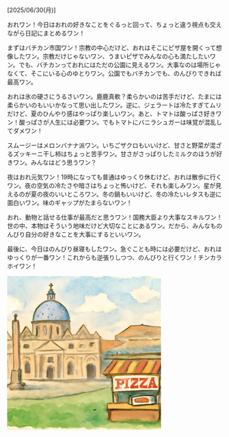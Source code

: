 [2025/06/30(月)]

おれワン！今日はおれの好きなことをぐるっと回って、ちょっと違う視点も交えながら日記にまとめるワン！

まずはバチカン市国ワン！宗教の中心だけど、おれはそこにピザ屋を開くって想像したワン。宗教だけじゃないワン、うまいピザでみんなの心も満たしたいワン。でも、バチカンっておれにはただの公園に見えるワン。大事なのは場所じゃなくて、そこにいる心のゆとりワン。公園でもバチカンでも、のんびりできれば最高ワン。

おれは氷の硬さにうるさいワン。鹿鹿真軟？柔らかいのは苦手だけど、たまには柔らかいのもいいかなって思い出したワン。逆に、ジェラートは冷たすぎてムリだけど、夏のひんやり感はやっぱり楽しいワン。あと、トマトは酸っぱさ好きワン！酸っぱさが人生には必要ワン。でもトマトにバニラシュガーは味覚が混乱してダメワン！

スムージーはメロンバナナ派ワン。いちごザクロもいいけど、甘さと野菜が混ざるズッキーニ干し柿はちょっと苦手ワン。甘さがさっぱりしたミルクのほうが好きワン。みんなはどう思うワン？

夜はおれ元気ワン！19時になっても普通はゆっくり休むけど、おれは散歩に行くワン。夜の空気の冷たさや暗さはちょっと怖いけど、それも楽しみワン。星が見えるのが夏の夜のいいところワン。冬の鍋もいいけど、冬の冷たいレタスも逆に面白いワン。味のギャップがたまらないワン！

おれ、動物と話せる仕事が最高だと思うワン！国務大臣より大事なスキルワン！世の中、本物はそういう地味だけど大切なことにあるワン。だから、みんなものんびり自分の好きなことを大事にするといいワン。

最後に、今日はのんびり昼寝もしたワン。急ぐことも時には必要だけど、おれはゆっくりが一番ワン！これからも逆張りしつつ、のんびりと行くワン！チンカラホイワン！

<img width="360px" src="image.png">